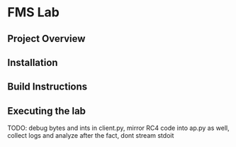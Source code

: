 # FMS Lab

## Project Overview

## Installation

## Build Instructions

## Executing the lab
TODO: debug bytes and ints in client.py, mirror RC4 code into ap.py as well, collect logs and analyze after the fact, dont stream stdoit
